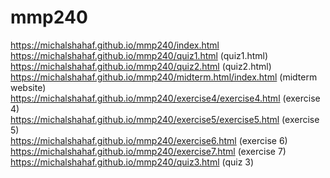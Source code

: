 # mmp240
https://michalshahaf.github.io/mmp240/index.html <br>
 https://michalshahaf.github.io/mmp240/quiz1.html (quiz1.html)<br>
  https://michalshahaf.github.io/mmp240/quiz2.html (quiz2.html)<br>
https://michalshahaf.github.io/mmp240/midterm.html/index.html (midterm website)<br>
https://michalshahaf.github.io/mmp240/exercise4/exercise4.html (exercise 4)<br>
https://michalshahaf.github.io/mmp240/exercise5/exercise5.html (exercise 5)<br>
https://michalshahaf.github.io/mmp240/exercise6.html (exercise 6) <br>
https://michalshahaf.github.io/mmp240/exercise7.html (exercise 7) <br>
https://michalshahaf.github.io/mmp240/quiz3.html (quiz 3)
